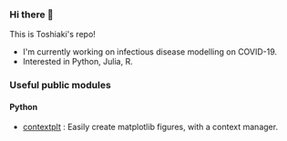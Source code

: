 ### Hi there 👋
This is Toshiaki's repo!

- I'm currently working on infectious disease modelling on COVID-19. 
- Interested in Python, Julia, R.


### Useful public modules

#### Python
- [contextplt](https://github.com/toshiakiasakura/contextplt) : Easily create matplotlib figures, with a context manager. 

